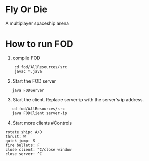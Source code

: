 # Fly Or Die
A multiplayer spaceship arena

# How to run FOD
1. compile FOD
```
    cd fod/AllResources/src
    javac *.java
```
2. Start the FOD server
```
   java FODServer
```
3. Start the client. Replace server-ip with the server's ip address.
```
   cd fod/AllResources/src
   java FODClient server-ip
```
4. Start more clients
#Controls
```
rotate ship: A/D
thrust: W
quick jump: S
fire bullets: F
close client: ^C/close window
close server: ^C
```
